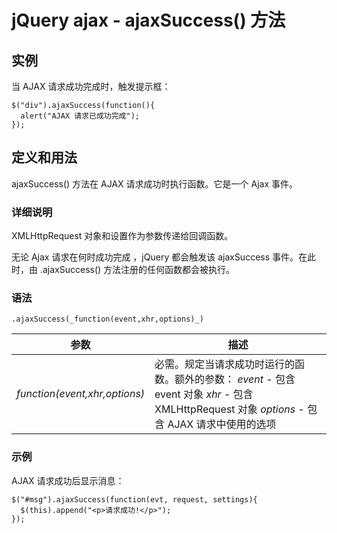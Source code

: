 # jQuery ajax - ajaxSuccess() 方法



## 实例

当 AJAX 请求成功完成时，触发提示框：

```
$("div").ajaxSuccess(function(){
  alert("AJAX 请求已成功完成");
});

```

## 定义和用法

ajaxSuccess() 方法在 AJAX 请求成功时执行函数。它是一个 Ajax 事件。

### 详细说明

XMLHttpRequest 对象和设置作为参数传递给回调函数。

无论 Ajax 请求在何时成功完成 ，jQuery 都会触发该 ajaxSuccess 事件。在此时，由 .ajaxSuccess() 方法注册的任何函数都会被执行。

### 语法

```
.ajaxSuccess(_function(event,xhr,options)_)
```

| 参数 | 描述 |
| --- | --- |
| _function(event,xhr,options)_ | 必需。规定当请求成功时运行的函数。额外的参数：   _event_ - 包含 event 对象   _xhr_ - 包含 XMLHttpRequest 对象   _options_ - 包含 AJAX 请求中使用的选项 |

### 示例

AJAX 请求成功后显示消息：

```
$("#msg").ajaxSuccess(function(evt, request, settings){
  $(this).append("<p>请求成功!</p>");
});

```



